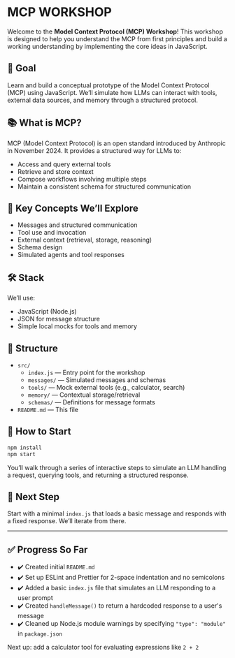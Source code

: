 # MCP WORKSHOP

Welcome to the **Model Context Protocol (MCP) Workshop**! This workshop is designed to help you understand the MCP from first principles and build a working understanding by implementing the core ideas in JavaScript.

## 🚀 Goal

Learn and build a conceptual prototype of the Model Context Protocol (MCP) using JavaScript. We’ll simulate how LLMs can interact with tools, external data sources, and memory through a structured protocol.

## 📚 What is MCP?

MCP (Model Context Protocol) is an open standard introduced by Anthropic in November 2024. It provides a structured way for LLMs to:

- Access and query external tools
- Retrieve and store context
- Compose workflows involving multiple steps
- Maintain a consistent schema for structured communication

## 🧠 Key Concepts We’ll Explore

- Messages and structured communication
- Tool use and invocation
- External context (retrieval, storage, reasoning)
- Schema design
- Simulated agents and tool responses

## 🛠 Stack

We’ll use:

- JavaScript (Node.js)
- JSON for message structure
- Simple local mocks for tools and memory

## 🧩 Structure

- `src/`
  - `index.js` — Entry point for the workshop
  - `messages/` — Simulated messages and schemas
  - `tools/` — Mock external tools (e.g., calculator, search)
  - `memory/` — Contextual storage/retrieval
  - `schemas/` — Definitions for message formats
- `README.md` — This file

## 🏁 How to Start

```bash
npm install
npm start
```

You’ll walk through a series of interactive steps to simulate an LLM handling a request, querying tools, and returning a structured response.

## 📌 Next Step

Start with a minimal `index.js` that loads a basic message and responds with a fixed response. We’ll iterate from there.

---

## ✅ Progress So Far

- ✔️ Created initial `README.md`
- ✔️ Set up ESLint and Prettier for 2-space indentation and no semicolons
- ✔️ Added a basic `index.js` file that simulates an LLM responding to a user prompt
- ✔️ Created `handleMessage()` to return a hardcoded response to a user's message
- ✔️ Cleaned up Node.js module warnings by specifying `"type": "module"` in `package.json`

Next up: add a calculator tool for evaluating expressions like `2 + 2`
